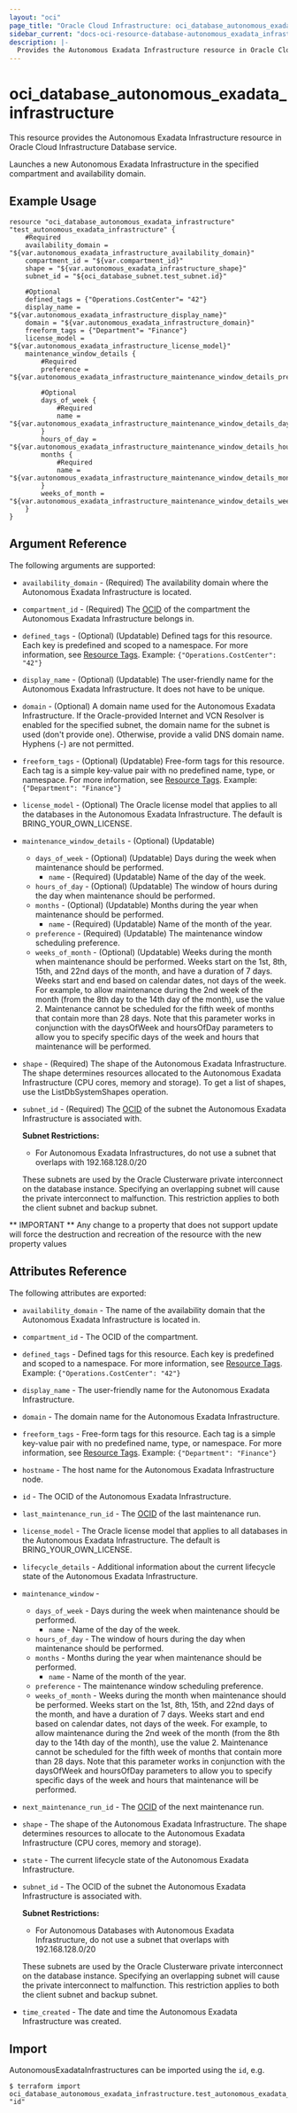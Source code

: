 ```yaml
---
layout: "oci"
page_title: "Oracle Cloud Infrastructure: oci_database_autonomous_exadata_infrastructure"
sidebar_current: "docs-oci-resource-database-autonomous_exadata_infrastructure"
description: |-
  Provides the Autonomous Exadata Infrastructure resource in Oracle Cloud Infrastructure Database service
---
```


# oci_database_autonomous_exadata_infrastructure
This resource provides the Autonomous Exadata Infrastructure resource in Oracle Cloud Infrastructure Database service.

Launches a new Autonomous Exadata Infrastructure in the specified compartment and availability domain.


## Example Usage

```hcl
resource "oci_database_autonomous_exadata_infrastructure" "test_autonomous_exadata_infrastructure" {
	#Required
	availability_domain = "${var.autonomous_exadata_infrastructure_availability_domain}"
	compartment_id = "${var.compartment_id}"
	shape = "${var.autonomous_exadata_infrastructure_shape}"
	subnet_id = "${oci_database_subnet.test_subnet.id}"

	#Optional
	defined_tags = {"Operations.CostCenter"= "42"}
	display_name = "${var.autonomous_exadata_infrastructure_display_name}"
	domain = "${var.autonomous_exadata_infrastructure_domain}"
	freeform_tags = {"Department"= "Finance"}
	license_model = "${var.autonomous_exadata_infrastructure_license_model}"
	maintenance_window_details {
		#Required
		preference = "${var.autonomous_exadata_infrastructure_maintenance_window_details_preference}"

		#Optional
		days_of_week {
			#Required
			name = "${var.autonomous_exadata_infrastructure_maintenance_window_details_days_of_week_name}"
		}
		hours_of_day = "${var.autonomous_exadata_infrastructure_maintenance_window_details_hours_of_day}"
		months {
			#Required
			name = "${var.autonomous_exadata_infrastructure_maintenance_window_details_months_name}"
		}
		weeks_of_month = "${var.autonomous_exadata_infrastructure_maintenance_window_details_weeks_of_month}"
	}
}
```

## Argument Reference

The following arguments are supported:

* `availability_domain` - (Required) The availability domain where the Autonomous Exadata Infrastructure is located.
* `compartment_id` - (Required) The [OCID](https://docs.cloud.oracle.com/iaas/Content/General/Concepts/identifiers.htm) of the compartment the Autonomous Exadata Infrastructure belongs in.
* `defined_tags` - (Optional) (Updatable) Defined tags for this resource. Each key is predefined and scoped to a namespace. For more information, see [Resource Tags](https://docs.cloud.oracle.com/iaas/Content/General/Concepts/resourcetags.htm).  Example: `{"Operations.CostCenter": "42"}` 
* `display_name` - (Optional) (Updatable) The user-friendly name for the Autonomous Exadata Infrastructure. It does not have to be unique.
* `domain` - (Optional) A domain name used for the Autonomous Exadata Infrastructure. If the Oracle-provided Internet and VCN Resolver is enabled for the specified subnet, the domain name for the subnet is used (don't provide one). Otherwise, provide a valid DNS domain name. Hyphens (-) are not permitted. 
* `freeform_tags` - (Optional) (Updatable) Free-form tags for this resource. Each tag is a simple key-value pair with no predefined name, type, or namespace. For more information, see [Resource Tags](https://docs.cloud.oracle.com/iaas/Content/General/Concepts/resourcetags.htm).  Example: `{"Department": "Finance"}` 
* `license_model` - (Optional) The Oracle license model that applies to all the databases in the Autonomous Exadata Infrastructure. The default is BRING_YOUR_OWN_LICENSE. 
* `maintenance_window_details` - (Optional) (Updatable) 
	* `days_of_week` - (Optional) (Updatable) Days during the week when maintenance should be performed.
		* `name` - (Required) (Updatable) Name of the day of the week.
	* `hours_of_day` - (Optional) (Updatable) The window of hours during the day when maintenance should be performed.
	* `months` - (Optional) (Updatable) Months during the year when maintenance should be performed.
		* `name` - (Required) (Updatable) Name of the month of the year.
	* `preference` - (Required) (Updatable) The maintenance window scheduling preference.
	* `weeks_of_month` - (Optional) (Updatable) Weeks during the month when maintenance should be performed. Weeks start on the 1st, 8th, 15th, and 22nd days of the month, and have a duration of 7 days. Weeks start and end based on calendar dates, not days of the week. For example, to allow maintenance during the 2nd week of the month (from the 8th day to the 14th day of the month), use the value 2. Maintenance cannot be scheduled for the fifth week of months that contain more than 28 days. Note that this parameter works in conjunction with the  daysOfWeek and hoursOfDay parameters to allow you to specify specific days of the week and hours that maintenance will be performed. 
* `shape` - (Required) The shape of the Autonomous Exadata Infrastructure. The shape determines resources allocated to the Autonomous Exadata Infrastructure (CPU cores, memory and storage). To get a list of shapes, use the ListDbSystemShapes operation.
* `subnet_id` - (Required) The [OCID](https://docs.cloud.oracle.com/iaas/Content/General/Concepts/identifiers.htm) of the subnet the Autonomous Exadata Infrastructure is associated with.

	**Subnet Restrictions:**
	* For Autonomous Exadata Infrastructures, do not use a subnet that overlaps with 192.168.128.0/20

	These subnets are used by the Oracle Clusterware private interconnect on the database instance. Specifying an overlapping subnet will cause the private interconnect to malfunction. This restriction applies to both the client subnet and backup subnet. 


** IMPORTANT **
Any change to a property that does not support update will force the destruction and recreation of the resource with the new property values

## Attributes Reference

The following attributes are exported:

* `availability_domain` - The name of the availability domain that the Autonomous Exadata Infrastructure is located in.
* `compartment_id` - The OCID of the compartment.
* `defined_tags` - Defined tags for this resource. Each key is predefined and scoped to a namespace. For more information, see [Resource Tags](https://docs.cloud.oracle.com/iaas/Content/General/Concepts/resourcetags.htm).  Example: `{"Operations.CostCenter": "42"}` 
* `display_name` - The user-friendly name for the Autonomous Exadata Infrastructure.
* `domain` - The domain name for the Autonomous Exadata Infrastructure.
* `freeform_tags` - Free-form tags for this resource. Each tag is a simple key-value pair with no predefined name, type, or namespace. For more information, see [Resource Tags](https://docs.cloud.oracle.com/iaas/Content/General/Concepts/resourcetags.htm).  Example: `{"Department": "Finance"}` 
* `hostname` - The host name for the Autonomous Exadata Infrastructure node.
* `id` - The OCID of the Autonomous Exadata Infrastructure.
* `last_maintenance_run_id` - The [OCID](https://docs.cloud.oracle.com/iaas/Content/General/Concepts/identifiers.htm) of the last maintenance run.
* `license_model` - The Oracle license model that applies to all databases in the Autonomous Exadata Infrastructure. The default is BRING_YOUR_OWN_LICENSE. 
* `lifecycle_details` - Additional information about the current lifecycle state of the Autonomous Exadata Infrastructure.
* `maintenance_window` - 
	* `days_of_week` - Days during the week when maintenance should be performed.
		* `name` - Name of the day of the week.
	* `hours_of_day` - The window of hours during the day when maintenance should be performed.
	* `months` - Months during the year when maintenance should be performed.
		* `name` - Name of the month of the year.
	* `preference` - The maintenance window scheduling preference.
	* `weeks_of_month` - Weeks during the month when maintenance should be performed. Weeks start on the 1st, 8th, 15th, and 22nd days of the month, and have a duration of 7 days. Weeks start and end based on calendar dates, not days of the week. For example, to allow maintenance during the 2nd week of the month (from the 8th day to the 14th day of the month), use the value 2. Maintenance cannot be scheduled for the fifth week of months that contain more than 28 days. Note that this parameter works in conjunction with the  daysOfWeek and hoursOfDay parameters to allow you to specify specific days of the week and hours that maintenance will be performed. 
* `next_maintenance_run_id` - The [OCID](https://docs.cloud.oracle.com/iaas/Content/General/Concepts/identifiers.htm) of the next maintenance run.
* `shape` - The shape of the Autonomous Exadata Infrastructure. The shape determines resources to allocate to the Autonomous Exadata Infrastructure (CPU cores, memory and storage).
* `state` - The current lifecycle state of the Autonomous Exadata Infrastructure.
* `subnet_id` - The OCID of the subnet the Autonomous Exadata Infrastructure is associated with.

	**Subnet Restrictions:**
	* For Autonomous Databases with Autonomous Exadata Infrastructure, do not use a subnet that overlaps with 192.168.128.0/20

	These subnets are used by the Oracle Clusterware private interconnect on the database instance. Specifying an overlapping subnet will cause the private interconnect to malfunction. This restriction applies to both the client subnet and backup subnet. 
* `time_created` - The date and time the Autonomous Exadata Infrastructure was created.

## Import

AutonomousExadataInfrastructures can be imported using the `id`, e.g.

```
$ terraform import oci_database_autonomous_exadata_infrastructure.test_autonomous_exadata_infrastructure "id"
```

